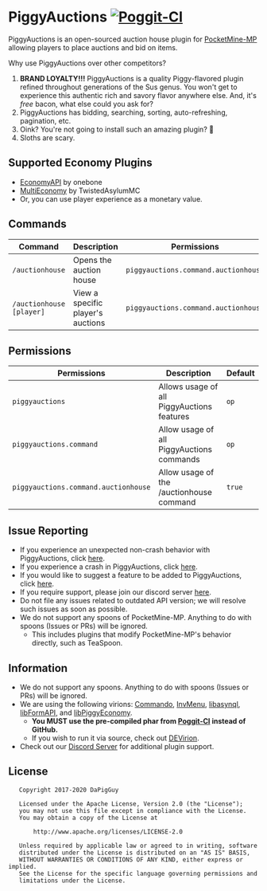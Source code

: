 # PiggyAuctions [![Poggit-CI](https://poggit.pmmp.io/ci.badge/DaPigGuy/PiggyAuctions/PiggyAuctions/master)](https://poggit.pmmp.io/ci/DaPigGuy/PiggyAuctions) 

PiggyAuctions is an open-sourced auction house plugin for [PocketMine-MP](https://github.com/pmmp/PocketMine-MP) allowing players to place auctions and bid on items.

Why use PiggyAuctions over other competitors?
1. **BRAND LOYALTY!!!** PiggyAuctions is a quality Piggy-flavored plugin refined throughout generations of the Sus genus. You won't get to experience this authentic rich and savory flavor anywhere else. And, it's *free* bacon, what else could you ask for?
2. PiggyAuctions has bidding, searching, sorting, auto-refreshing, pagination, etc.
3. Oink? You're not going to install such an amazing plugin? 🐷
4. Sloths are scary.

## Supported Economy Plugins
* [EconomyAPI](https://github.com/onebone/EconomyS/tree/3.x/EconomyAPI) by onebone
* [MultiEconomy](https://github.com/TwistedAsylumMC/MultiEconomy) by TwistedAsylumMC
* Or, you can use player experience as a monetary value.

## Commands
| Command | Description | Permissions | Aliases |
| --- | --- | --- | --- |
| `/auctionhouse` | Opens the auction house | `piggyauctions.command.auctionhouse` | `/ah` |
| `/auctionhouse [player]` | View a specific player's auctions | `piggyauctions.command.auctionhouse` | `/ah` |

## Permissions
| Permissions | Description | Default |
| --- | --- | --- |
| `piggyauctions` | Allows usage of all PiggyAuctions features | `op` |
| `piggyauctions.command` | Allow usage of all PiggyAuctions commands | `op` |
| `piggyauctions.command.auctionhouse` | Allow usage of the /auctionhouse command | `true` |

## Issue Reporting
* If you experience an unexpected non-crash behavior with PiggyAuctions, click [here](https://github.com/DaPigGuy/PiggyAuctions/issues/new?assignees=DaPigGuy&labels=bug&template=bug_report.md&title=).
* If you experience a crash in PiggyAuctions, click [here](https://github.com/DaPigGuy/PiggyAuctions/issues/new?assignees=DaPigGuy&labels=bug&template=crash.md&title=).
* If you would like to suggest a feature to be added to PiggyAuctions, click [here](https://github.com/DaPigGuy/PiggyAuctions/issues/new?assignees=DaPigGuy&labels=suggestion&template=suggestion.md&title=).
* If you require support, please join our discord server [here](https://discord.gg/qmnDsSD).
* Do not file any issues related to outdated API version; we will resolve such issues as soon as possible.
* We do not support any spoons of PocketMine-MP. Anything to do with spoons (Issues or PRs) will be ignored.
  * This includes plugins that modify PocketMine-MP's behavior directly, such as TeaSpoon.

## Information
* We do not support any spoons. Anything to do with spoons (Issues or PRs) will be ignored.
* We are using the following virions: [Commando](https://github.com/CortexPE/Commando), [InvMenu](https://github.com/Muqsit/InvMenu), [libasynql](https://github.com/poggit/libasynql), [libFormAPI](https://github.com/jojoe77777/FormAPI), and [libPiggyEconomy](https://github.com/DaPigGuy/libPiggyEconomy).
    * **You MUST use the pre-compiled phar from [Poggit-CI](https://poggit.pmmp.io/ci/DaPigGuy/PiggyAuctions/~) instead of GitHub.**
    * If you wish to run it via source, check out [DEVirion](https://github.com/poggit/devirion).
* Check out our [Discord Server](https://discord.gg/qmnDsSD) for additional plugin support.

## License
```
   Copyright 2017-2020 DaPigGuy

   Licensed under the Apache License, Version 2.0 (the "License");
   you may not use this file except in compliance with the License.
   You may obtain a copy of the License at

       http://www.apache.org/licenses/LICENSE-2.0

   Unless required by applicable law or agreed to in writing, software
   distributed under the License is distributed on an "AS IS" BASIS,
   WITHOUT WARRANTIES OR CONDITIONS OF ANY KIND, either express or implied.
   See the License for the specific language governing permissions and
   limitations under the License.

```